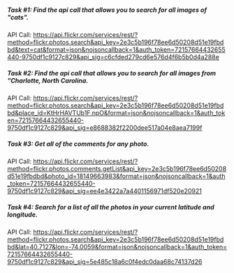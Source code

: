 ##### Task #1: Find the api call that allows you to search for all images of "cats".

API Call:
https://api.flickr.com/services/rest/?method=flickr.photos.search&api_key=2e3c5b196f78ee6d50208d51e19fbdbd&text=cat&format=json&nojsoncallback=1&auth_token=72157664432655440-9750df1c9127c829&api_sig=c6cfded279cd6e576d4f6b5b0d4a288e

##### Task #2: Find the api call that allows you to search for all images from "Charlotte, North Carolina.

API Call:
https://api.flickr.com/services/rest/?method=flickr.photos.search&api_key=2e3c5b196f78ee6d50208d51e19fbdbd&place_id=KtHrHAVTUb1F.npO&format=json&nojsoncallback=1&auth_token=72157664432655440-9750df1c9127c829&api_sig=e8688382f2200dee517a04e8aea7199f

##### Task #3: Get all of the comments for any photo.

API Call:
https://api.flickr.com/services/rest/?method=flickr.photos.comments.getList&api_key=2e3c5b196f78ee6d50208d51e19fbdbd&photo_id=18149663983&format=json&nojsoncallback=1&auth_token=72157664432655440-9750df1c9127c829&api_sig=ee4e3422a7a4401156971df520e20921

##### Task #4: Search for a list of all the photos in your current latitude and longitude.
API Call:
https://api.flickr.com/services/rest/?method=flickr.photos.search&api_key=2e3c5b196f78ee6d50208d51e19fbdbd&lat=40.7127&lon=-74.0059&format=json&nojsoncallback=1&auth_token=72157664432655440-9750df1c9127c829&api_sig=5e485c18a6c0f4edc0daa68c74137d26

